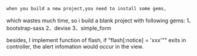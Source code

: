     when you build a new project,you need to install some gems,
which wastes much time, so i build a blank project with following gems:
1、bootstrap-sass
2、devise
3、simple_form

besides, I implement function of flash, if "flash[:notice] = 'xxx'"" exits in controller,
the alert infomation would occur in the view.
